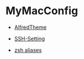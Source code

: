 # MyMacConfig

- [AlfredTheme](https://github.com/linonon/MyMacConfig/tree/main/AlfredTheme)

- [SSH-Setting](https://github.com/linonon/MyMacConfig/blob/main/doc/ssh.md)

- [zsh aliases](https://github.com/linonon/MyMacConfig/blob/main/doc/vim-alias.md)